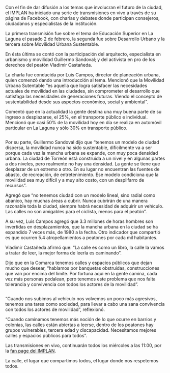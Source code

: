 
Con el fin de dar difusión a los temas que involucran el futuro de la ciudad, el IMPLAN ha iniciado una serie de transmisiones en vivo a través de su página de Facebook, con charlas y debates donde participan consejeros, ciudadanos y especialistas de la institución.

La primera transmisión fue sobre el tema de Educación Superior en La Laguna el pasado 2 de febrero, la segunda fue sobre Desarrollo Urbano y la tercera sobre Movilidad Urbana Sustentable.

En ésta última se contó con la participación del arquitecto, especialista en urbanismo y movilidad Guillermo Sandoval; y del activista en pro de los derechos del peatón Vladimir Castañeda.

La charla fue conducida por Luis Campos, director de planeación urbana, quien comenzó dando una introducción al tema. Mencionó que la Movilidad Urbana Sutentable “es aquella que logra satisfacer las necesidades actuales de movilidad en las ciudades, sin comprometer el desarrollo que satisfaga las necesidades de generaciones futuras. Viendo el concepto de sustentabilidad desde sus aspectos económico, social y ambiental”.

Comentó que en la actualidad la gente destina una muy buena parte de su ingreso a desplazarse, el 25%, en el transporte público e individual. Mencionó que casi 50% de la movilidad hoy en día se realiza en automóvil particular en La Laguna y sólo 30% en transporte público.

<img class="img-responsive" src="2017-02-21-implan-inicia-transmisiones-en-vivo/foto-1.jpg" alt="">

Por su parte, Guillermo Sandoval dijo que “tenemos un modelo de ciudad dispersa, la movilidad nunca ha sido sustentable, difícilmente va a ser porque cada vez la mancha urbana se expande, con muy poca densidad urbana. La ciudad de Torreón está construida a un nivel y en algunas partes a dos niveles, pero realmente no hay una densidad. La gente se tiene que desplazar de un extremo a otro. En su lugar no encuentran las fuentes de abasto, de recreación, de entretenimiento. Ese modelo condiciona que la movilidad sea muy difícil y a muy alto costo, con un despilfarro de recursos”.

Agregó que “no tenemos ciudad con un modelo lineal, sino radial como abanico, hay muchas áreas a cubrir. Nunca cubrirán de una manera razonable  toda la ciudad, siempre habrá necesidad de adquirir un vehículo.  Las calles no son amigables para el ciclista, menos para el peatón”.

A su vez, Luis Campos agregó que 3.3 millones de horas hombres son invertidas en desplazamientos, que la mancha urbana en la ciudad se ha expandido 7 veces más, de 1980 a la fecha. Otro indicador que compartió es que ocurren 5.4 atropellamientos a peatones por cada mil habitantes.

Vladimir Castañeda afirmó que: “La calle es como un libro, la calle la vamos a tratar de leer, la mejor forma de leerla es caminando”.

Dijo que en la Comarca tenemos calles y espacios públicos que dejan mucho que desear, “hablamos por banquetas obstruidas, construcciones que van por encima del límite. Por fortuna aquí en la gente camina, cada vez más personas pedalean, pero tenemos este problema que nos falta tolerancia y convivencia con todos los actores de la movilidad”.

<img class="img-responsive" src="2017-02-21-implan-inicia-transmisiones-en-vivo/foto-2.jpg" alt="">

“Cuando nos subimos al vehículo nos volvemos un poco más agresivos, tenemos una tarea como sociedad, para llevar a cabo una sana convivencia con todos los actores de movilidad”, reflexionó.

“Cuando caminamos tenemos más noción de lo que ocurre en barrios y colonias, las calles están abiertas a leerse, dentro de los peatones hay grupos vulnerables, tercera edad y discapacidad. Necesitamos mejores calles y espacios públicos para todos”.

Las transmisiones en vivo, continuarán todos los miércoles a las 11:00, por la [fan page del IMPLAN](https://www.facebook.com/trcimplan/).

La calle, el lugar que compartimos todos, el lugar donde nos respetemos todos.
